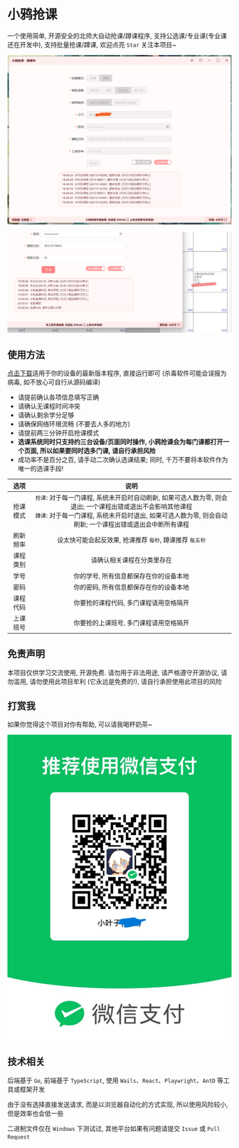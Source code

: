 # 小鸦抢课
一个使用简单, 开源安全的北师大自动抢课/蹲课程序, 支持公选课/专业课(专业课还在开发中), 支持批量抢课/蹲课, 欢迎点亮 `Star` 关注本项目~

![](./README.png)

![](./EXAMPLE.png)

## 使用方法
[点击下载](https://github.com/LeafYeeXYZ/BNUCourseGetter/releases)适用于你的设备的最新版本程序, 直接运行即可 (杀毒软件可能会误报为病毒, 如不放心可自行从源码编译)

- 请提前确认各项信息填写正确
- 请确认无课程时间冲突
- 请确认剩余学分足够
- 请确保网络环境流畅 (不要去人多的地方)
- 请提前两三分钟开启抢课模式
- **选课系统同时只支持约三台设备/页面同时操作, 小鸦抢课会为每门课都打开一个页面, 所以如果要同时选多门课, 请自行承担风险**
- 成功率不是百分之百, 请手动二次确认选课结果; 同时, 千万不要将本软件作为唯一的选课手段!

| 选项 | 说明 |
| :---: | :---: |
| 抢课模式 | `抢课`: 对于每一门课程, 系统未开启时自动刷新, 如果可选人数为零, 则会退出; 一个课程出错或退出不会影响其他课程<br>`蹲课`: 对于每一门课程, 系统未开启时退出, 如果可选人数为零, 则会自动刷新; 一个课程出错或退出会中断所有课程 |
| 刷新频率 | 设太快可能会起反效果, 抢课推荐 `每秒`, 蹲课推荐 `每五秒` |
| 课程类别 | 请确认相关课程在分类里存在 |
| 学号 | 你的学号, 所有信息都保存在你的设备本地 |
| 密码 | 你的密码, 所有信息都保存在你的设备本地 |
| 课程代码 | 你要抢的课程代码, 多门课程请用空格隔开 |
| 上课班号 | 你要抢的上课班号, 多门课程请用空格隔开 |

## 免责声明
本项目仅供学习交流使用, 开源免费. 请勿用于非法用途, 请严格遵守开源协议, 请勿滥用, 请勿使用此项目牟利 (它永远是免费的!), 请自行承担使用此项目的风险

## 打赏我
如果你觉得这个项目对你有帮助, 可以请我喝杯奶茶~

![](./WECHAT.JPG)

## 技术相关
后端基于 `Go`, 前端基于 `TypeScript`, 使用 `Wails`、`React`、`Playwright`、`AntD` 等工具或框架开发

由于没有选择直接发送请求, 而是以浏览器自动化的方式实现, 所以使用风险较小, 但是效率也会低一些

二进制文件仅在 `Windows` 下测试过, 其他平台如果有问题请提交 `Issue` 或 `Pull Request`